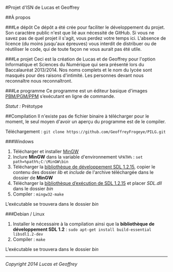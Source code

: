 #Projet d'ISN de Lucas et Geoffrey

##À propos

###Le dépôt
Ce dépôt a été crée pour faciliter le développement du projet. Son caractère public n'est que lié aux nécessité de GitHub. Si vous ne savez pas de quel projet il s'agit, vous perdez votre temps ici. L'absence de licence (du moins jusqu'aux épreuves) vous interdit de distribuer ou de réutiliser le code, qui de toute façon ne vous aurait pas été utile. 

###Le projet
Ceci est la création de Lucas et de Geoffrey pour l'option Informatique et Sciences du Numérique qui sera présenté lors du Baccalauréat 2013/2014.
Nos noms complets et le nom du lycée sont masqués pour des raisons d'intimité. Les personnes devant nous reconnaître nous reconnaîtront.

###Le programme
Ce programme est un éditeur basique d'images [PBM/PGM/PPM](http://fr.wikipedia.org/wiki/Portable_pixmap) s’exécutant en ligne de commande.

*Statut :* Prétotype

##Compilation
Il n'existe pas de fichier binaire à télécharger pour le moment, le seul moyen d'avoir un aperçu du programme est de le compiler.

Téléchargement : ```git clone https://github.com/GeoffreyFrogeye/PILG.git```

###Windows
1. Télécharger et installer [MinGW](http://www.mingw.org/)
2. Inclure **MinGW** dans la variable d'environnement ```%PATH%``` : ```set path=%path%;C:\MinGW\bin```
3. Télécharger la [bibliothèque de développement SDL 1.2.15](http://www.libsdl.org/release/SDL-devel-1.2.15-mingw32.tar.gz), copier le contenu des dossier *lib* et *include* de l'archive téléchargée dans le dossier de **MinGW**
4. Télécharger la [bibliothèque d’exécution de SDL 1.2.15](http://www.libsdl.org/release/SDL-1.2.15-win32.zip) et placer *SDL.dll* dans le dossier *bin*
5. Compiler : ```mingw32-make```

L’exécutable se trouvera dans le dossier *bin*

###Debian / Linux
1. Installer le nécessaire à la compilation ainsi que la **bibliothèque de développement SDL 1.2** : ```sudo apt-get install build-essential libsdl1.2-dev```
2. Compiler : ```make```

L’exécutable se trouvera dans le dossier *bin*


----------
*Copyright 2014 Lucas et Geoffrey*
